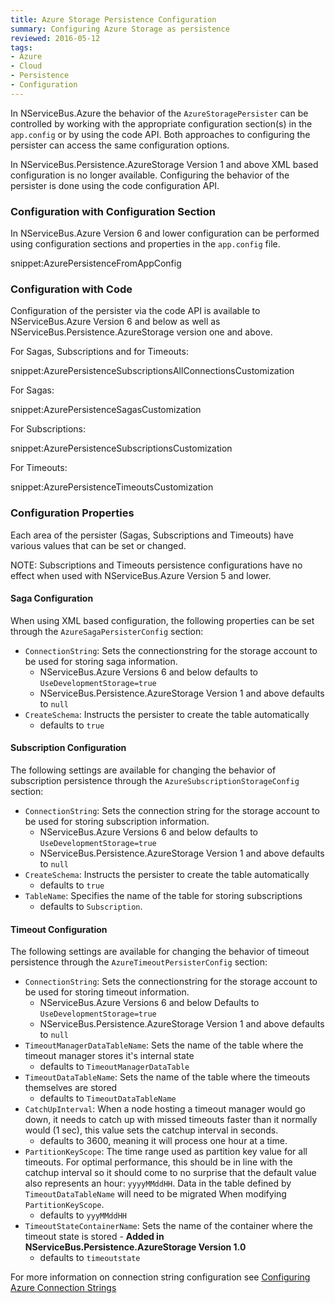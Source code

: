 ```yaml
---
title: Azure Storage Persistence Configuration
summary: Configuring Azure Storage as persistence
reviewed: 2016-05-12
tags:
- Azure
- Cloud
- Persistence
- Configuration
---
```


In NServiceBus.Azure the behavior of the `AzureStoragePersister` can be controlled by working with the appropriate configuration section(s) in the `app.config` or by using the code API. Both approaches to configuring the persister can access the same configuration options.


In NServiceBus.Persistence.AzureStorage Version 1 and above XML based configuration is no longer available. Configuring the behavior of the persister is done using the code configuration API.

### Configuration with Configuration Section
In NServiceBus.Azure Version 6 and lower configuration can be performed using configuration sections and properties in the `app.config` file.

snippet:AzurePersistenceFromAppConfig

### Configuration with Code
Configuration of the persister via the code API is available to NServiceBus.Azure Version 6 and below as well as NServiceBus.Persistence.AzureStorage version one and above.

For Sagas, Subscriptions and for Timeouts:

snippet:AzurePersistenceSubscriptionsAllConnectionsCustomization

For Sagas:

snippet:AzurePersistenceSagasCustomization

For Subscriptions:

snippet:AzurePersistenceSubscriptionsCustomization

For Timeouts:

snippet:AzurePersistenceTimeoutsCustomization

### Configuration Properties
Each area of the persister (Sagas, Subscriptions and Timeouts) have various values that can be set or changed.

NOTE: Subscriptions and Timeouts persistence configurations have no effect when used with NServiceBus.Azure Version 5 and lower.

#### Saga Configuration
  
When using XML based configuration, the following properties can be set through the `AzureSagaPersisterConfig` section:

- `ConnectionString`: Sets the connectionstring for the storage account to be used for storing saga information.  
  - NServiceBus.Azure Versions 6 and below defaults to `UseDevelopmentStorage=true` 
  - NServiceBus.Persistence.AzureStorage Version 1 and above defaults to `null`
- `CreateSchema`: Instructs the persister to create the table automatically
  - defaults to `true`

#### Subscription Configuration
The following settings are available for changing the behavior of subscription persistence through the `AzureSubscriptionStorageConfig` section:

- `ConnectionString`: Sets the connection string for the storage account to be used for storing subscription information.  
  - NServiceBus.Azure Versions 6 and below defaults to `UseDevelopmentStorage=true` 
  - NServiceBus.Persistence.AzureStorage Version 1 and above defaults to `null`
- `CreateSchema`: Instructs the persister to create the table automatically
  - defaults to `true`
- `TableName`: Specifies the name of the table for storing subscriptions
  - defaults to `Subscription`.


#### Timeout Configuration
The following settings are available for changing the behavior of timeout persistence through the `AzureTimeoutPersisterConfig` section:

- `ConnectionString`: Sets the connectionstring for the storage account to be used for storing timeout information.  
  - NServiceBus.Azure Versions 6 and below Defaults to `UseDevelopmentStorage=true` 
  - NServiceBus.Persistence.AzureStorage Version 1 and above defaults to `null`
- `TimeoutManagerDataTableName`: Sets the name of the table where the timeout manager stores it's internal state
  - defaults to `TimeoutManagerDataTable`
- `TimeoutDataTableName`: Sets the name of the table where the timeouts themselves are stored
  - defaults to `TimeoutDataTableName`
- `CatchUpInterval`: When a node hosting a timeout manager would go down, it needs to catch up with missed timeouts faster than it normally would (1 sec), this value  sets the catchup interval in seconds. 
  - defaults to 3600, meaning it will process one hour at a time.
- `PartitionKeyScope`: The time range used as partition key value for all timeouts. For optimal performance, this should be in line with the catchup interval so it should come to no surprise that the default value also represents an hour: `yyyyMMddHH`. Data in the table defined by `TimeoutDataTableName` will need to be migrated When modifying `PartitionKeyScope`.
  - defaults to `yyyMMddHH`
- `TimeoutStateContainerName`: Sets the name of the container where the timeout state is stored - **Added in NServiceBus.Persistence.AzureStorage Version 1.0**
  - defaults to `timeoutstate`

For more information on connection string configuration see [Configuring Azure Connection Strings](https://azure.microsoft.com/en-us/documentation/articles/storage-configure-connection-string/)

